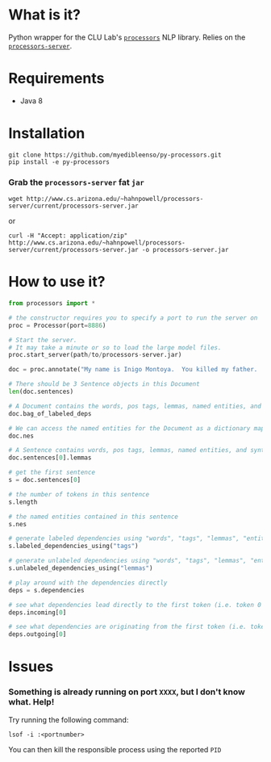 # What is it?
Python wrapper for the CLU Lab's [`processors`](http://github.com/clulab/processors) NLP library.  Relies on the [`processors-server`](http://github.com/myedibleenso/processors-server).

# Requirements
- Java 8

# Installation

```
git clone https://github.com/myedibleenso/py-processors.git
pip install -e py-processors
```

### Grab the `processors-server` fat `jar`

```
wget http://www.cs.arizona.edu/~hahnpowell/processors-server/current/processors-server.jar
```

or
```
curl -H "Accept: application/zip" http://www.cs.arizona.edu/~hahnpowell/processors-server/current/processors-server.jar -o processors-server.jar
```

# How to use it?

```python
from processors import *

# the constructor requires you to specify a port to run the server on
proc = Processor(port=8886)

# Start the server.
# It may take a minute or so to load the large model files.
proc.start_server(path/to/processors-server.jar)

doc = proc.annotate("My name is Inigo Montoya.  You killed my father.  Prepare to die.")

# There should be 3 Sentence objects in this Document
len(doc.sentences)

# A Document contains the words, pos tags, lemmas, named entities, and syntactic dependencies of its component Sentences
doc.bag_of_labeled_deps

# We can access the named entities for the Document as a dictionary mapping an NE label -> list of named entities
doc.nes

# A Sentence contains words, pos tags, lemmas, named entities, and syntactic dependencies
doc.sentences[0].lemmas

# get the first sentence
s = doc.sentences[0]

# the number of tokens in this sentence
s.length

# the named entities contained in this sentence
s.nes

# generate labeled dependencies using "words", "tags", "lemmas", "entities", or token index ("index")
s.labeled_dependencies_using("tags")

# generate unlabeled dependencies using "words", "tags", "lemmas", "entities", or token index ("index")
s.unlabeled_dependencies_using("lemmas")

# play around with the dependencies directly
deps = s.dependencies

# see what dependencies lead directly to the first token (i.e. token 0 is the dependent of what?)
deps.incoming[0]

# see what dependencies are originating from the first token (i.e. token 0 is the head of what?)
deps.outgoing[0]
```

# Issues
### Something is already running on port `XXXX`, but I don't know what.  Help!

Try running the following command:

```
lsof -i :<portnumber>
```
You can then kill the responsible process using the reported `PID`
